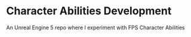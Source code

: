 # Character Abilities Development
 An Unreal Engine 5 repo where I experiment with FPS Character Abilities
